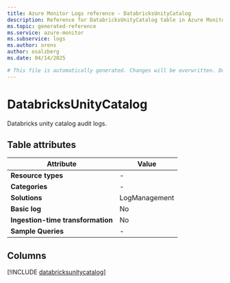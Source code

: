 ```yaml
---
title: Azure Monitor Logs reference - DatabricksUnityCatalog
description: Reference for DatabricksUnityCatalog table in Azure Monitor Logs.
ms.topic: generated-reference
ms.service: azure-monitor
ms.subservice: logs
ms.author: orens
author: osalzberg
ms.date: 04/14/2025

# This file is automatically generated. Changes will be overwritten. Do not change this file directly.
---
```


# DatabricksUnityCatalog

Databricks unity catalog audit logs.


## Table attributes

|Attribute|Value|
|---|---|
|**Resource types**|-|
|**Categories**|-|
|**Solutions**| LogManagement|
|**Basic log**|No|
|**Ingestion-time transformation**|No|
|**Sample Queries**|-|



## Columns
  
[!INCLUDE [databricksunitycatalog](~/reusable-content/ce-skilling/azure/includes/azure-monitor/reference/tables/databricksunitycatalog-include.md)]
